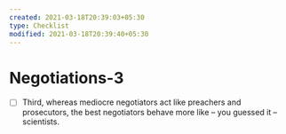 ```yaml
---
created: 2021-03-18T20:39:03+05:30
type: Checklist
modified: 2021-03-18T20:39:40+05:30
---
```


# Negotiations-3

- [ ] Third, whereas mediocre negotiators act like preachers and prosecutors, the best negotiators behave more like – you guessed it – scientists.
